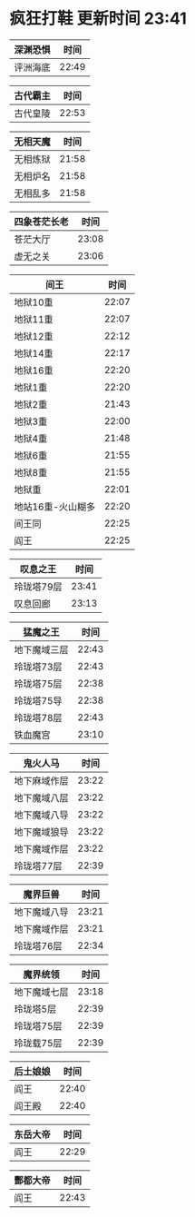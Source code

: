 # 疯狂打鞋 更新时间 23:41

| 深渊恐惧   | 时间    |
|--------|-------|
| 评洲海底 | 22:49 |

| 古代霸主   | 时间    |
|--------|-------|
| 古代皇陵 | 22:53 |

| 无相天魔   | 时间    |
|--------|-------|
| 无相炼狱 | 21:58 |
| 无相炉名 | 21:58 |
| 无相乱多 | 21:58 |

| 四象苍茫长老   | 时间    |
|--------|-------|
| 苍茫大厅 | 23:08 |
| 虚无之关 | 23:06 |

| 间王   | 时间    |
|--------|-------|
| 地狱10重 | 22:07 |
| 地狱11重 | 22:07 |
| 地狱12重 | 22:12 |
| 地狱14重 | 22:17 |
| 地狱16重 | 22:20 |
| 地狱1重 | 22:20 |
| 地狱2重 | 21:43 |
| 地狱3重 | 22:00 |
| 地狱4重 | 21:48 |
| 地狱6重 | 21:55 |
| 地狱8重 | 21:55 |
| 地狱重 | 22:01 |
| 地站16重-火山糊多 | 22:20 |
| 间王同 | 22:25 |
| 阎王 | 22:25 |

| 叹息之王   | 时间    |
|--------|-------|
| 玲珑塔79层 | 23:41 |
| 叹息回廊 | 23:13 |

| 猛魔之王   | 时间    |
|--------|-------|
| 地下魔域三层 | 22:43 |
| 玲珑塔73层 | 22:43 |
| 玲珑塔75层 | 22:38 |
| 玲珑塔75导 | 22:38 |
| 玲珑塔78层 | 22:43 |
| 铁血魔宫 | 23:10 |

| 鬼火人马   | 时间    |
|--------|-------|
| 地下麻域作层 | 23:22 |
| 地下魔域八层 | 23:22 |
| 地下魔域八导 | 23:22 |
| 地下魔域狼导 | 23:22 |
| 地下魔域作层 | 23:22 |
| 玲珑塔77层 | 22:39 |

| 魔界巨兽   | 时间    |
|--------|-------|
| 地下魔域八导 | 23:21 |
| 地下魔域作层 | 23:21 |
| 玲珑塔76层 | 22:34 |

| 魔界统领   | 时间    |
|--------|-------|
| 地下魔域七层 | 23:18 |
| 玲珑塔5层 | 22:39 |
| 玲珑塔75层 | 22:39 |
| 玲珑载75层 | 22:39 |

| 后土娘娘   | 时间    |
|--------|-------|
| 阎王 | 22:40 |
| 阎王殿 | 22:40 |

| 东岳大帝   | 时间    |
|--------|-------|
| 阎王 | 22:29 |

| 酆都大帝   | 时间    |
|--------|-------|
| 阎王 | 22:43 |